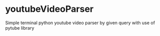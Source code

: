 # youtubeVideoParser
Simple terminal python youtube video parser by given query with use of pytube library 

